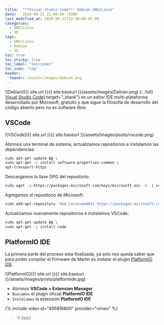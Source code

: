 ```yaml
---
title:  "**Visual Studio Code**: Debian GNU/Linux"
date:   2020-08-21 22:00:00 -0300
last_modified_at: 2020-08-21T22:30:00-05:00
categories:
  - GNU/Linux
  - 3D
tags:
  - GNU/Linux
  - Debian
  - 3D
toc: true
toc_sticky: true
toc_label: "Secciones"
toc_icon: "cog"
header:
  teaser: /assets/images/Debian.png
---
```


![Debian]({{ site.url }}{{ site.baseurl }}/assets/images/Debian.png)
{: .full}
[Visual Studio Code](https://code.visualstudio.com/){:target="_blank"} es un editor IDE multi-plataforma desarrollado por Microsoft, gratuito y que sigue la filosofía de desarrollo del código abierto pero no es software libre.

## VSCode

![VSCode]({{ site.url }}{{ site.baseurl }}/assets/images/posts/vscode.png)

Abrimos una terminal de sistema, actualizamos repositorios e instalamos las dependencias:

```bash
sudo apt-get update && \
sudo apt-get -y install software-properties-common \
apt-transport-https
```

Descargamos la llave GPG del repositorio:

```bash
sudo wget -q https://packages.microsoft.com/keys/microsoft.asc -O- | sudo apt-key add -
```

Agregamos el repositorio de Microsoft:

```bash
sudo add-apt-repository "deb [arch=amd64] https://packages.microsoft.com/repos/vscode stable main"
```

Actualizamos nuevamente repositorios e instalamos VSCode:

```bash
sudo apt-get update && \
sudo apt-get -y install code
```

## PlatformIO IDE

La primera parte del proceso esta finalizada, ya solo nos queda saber que para poder compilar el firmware de Marlin es instalar el plugin <a href="https://platformio.org/" target="_blank" rel="noreferrer noopener">PlatformIO IDE</a>.

![PlatformIO]({{ site.url }}{{ site.baseurl }}/assets/images/posts/platformide.jpg)

- Abrimos **VSCode > Extension Manager**
- `Buscamos` el plugin oficial **PlatformIO IDE**
- `Instalamos` la extensión **PlatformIO IDE**

{% include video id="495816800" provider="vimeo" %}

> Y listo!
